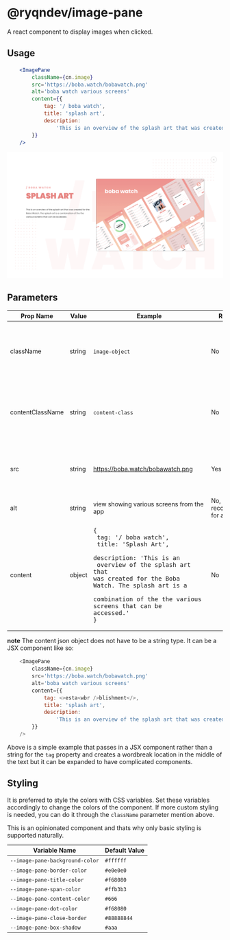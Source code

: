 # @ryqndev/image-pane

A react component to display images when clicked.
## Usage 
```jsx
    <ImagePane
        className={cn.image}
        src='https://boba.watch/bobawatch.png'
        alt='boba watch various screens'
        content={{
            tag: '/ boba watch',
            title: 'splash art',
            description:
                'This is an overview of the splash art that was created for the Boba Watch. The splash art is a combination of the the various screens that can be accessed.',
        }}
    />
```
![Example](./example-2.png)

## Parameters
|Prop Name|Value|Example|Required|Description|
|---|---|---|---|---|
|className|string|`image-object`|No|Custom CSS class for regular image component that triggers image pane|
|contentClassName|string|`content-class`|No|Custom CSS class to style the pane. applied to the parent container only|
|src|string|https://boba.watch/bobawatch.png|Yes|link to image. uses html `<img>` underneath and uses same src attribute|
|alt|string|view showing various screens from the app|No, but recommended for a11y|alternative text for image|
|content|object| <pre>{ <br />    tag: '/ boba watch',<br />    title: 'Splash Art',<br>    description: 'This is an <br /> overview of the splash art <br />that was created for the Boba <br/>Watch. The splash art is a <br />combination of the the various <br />screens that can be accessed.' <br/>}</pre> | No | content to be displayed on pane |

**note** The content json object does not have to be a string type. It can be a JSX component like so:
```js
    <ImagePane
        className={cn.image}
        src='https://boba.watch/bobawatch.png'
        alt='boba watch various screens'
        content={{
            tag: <>esta<wbr />blishment</>,
            title: 'splash art',
            description:
                'This is an overview of the splash art that was created for the Boba Watch. The splash art is a combination of the the various screens that can be accessed.',
        }}
    />
```
Above is a simple example that passes in a JSX component rather than a string for the `tag` property and creates a wordbreak location in the middle of the text but it can be expanded to have complicated components.

## Styling

It is preferred to style the colors with CSS variables. Set these variables accordingly to change the colors of the component. If more custom styling is needed, you can do it through the `className` parameter mention above.

This is an opinionated component and thats why only basic styling is supported naturally.

|Variable Name|Default Value|
|---|---|
| `--image-pane-background-color` | `#ffffff` |
| `--image-pane-border-color` | `#e0e0e0` |
| `--image-pane-title-color` | `#f68080` |
| `--image-pane-span-color` | `#ffb3b3` |
| `--image-pane-content-color` | `#666` |
| `--image-pane-dot-color` | `#f68080` |
| `--image-pane-close-border` | `#88888844` |
| `--image-pane-box-shadow` | `#aaa` |

